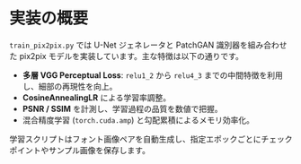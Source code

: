 # 実装の概要

`train_pix2pix.py` では U-Net ジェネレータと PatchGAN 識別器を組み合わせた pix2pix モデルを実装しています。主な特徴は以下の通りです。

- **多層 VGG Perceptual Loss**: `relu1_2` から `relu4_3` までの中間特徴を利用し、細部の再現性を向上。
- **CosineAnnealingLR** による学習率調整。
- **PSNR / SSIM** を計測し、学習過程の品質を数値で把握。
- 混合精度学習 (`torch.cuda.amp`) と勾配累積によるメモリ効率化。

学習スクリプトはフォント画像ペアを自動生成し、指定エポックごとにチェックポイントやサンプル画像を保存します。
